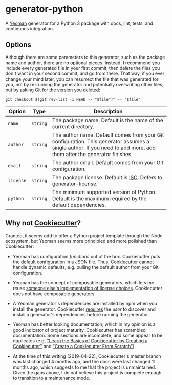 # generator-python

A [Yeoman](https://yeoman.io/) generator for a Python 3 package with docs,
lint, tests, and continuous integration.


## Options

Although there are some parameters to this generator, such as the package name
and author, there are no optional pieces. Instead, I recommend you include
every generated file in your first commit, then delete the files you don't
want in your second commit, and go from there. That way, if you ever change
your mind later, you can resurrect the file that was generated for you, not by
re-running the generator and potentially overwriting other files, but by
[asking Git for the version you
deleted](https://stackoverflow.com/a/1113140/61890://stackoverflow.com/a/1113140/618906):

```shell
git checkout $(git rev-list -1 HEAD -- "$file")^ -- "$file"
```

| Option | Type | Description |
| ------ | ---- | ----------- |
| `name` | `string` | The package name. Default is the name of the current directory. |
| `author` | `string` | The author name. Default comes from your Git configuration. This generator assumes a single author. If you need to add more, add them after the generator finishes. |
| `email` | `string` | The author email. Default comes from your Git configuration. |
| `license` | `string` | The package license. Default is [ISC][]. Defers to [generator-license][]. |
| `python` | `string` | The minimum supported version of Python. Default is the maximum required by the default dependencies. |

[ISC]: https://tldrlegal.com/license/-isc-license#summary
[generator-license]: https://github.com/jozefizso/generator-license/


## Why not [Cookiecutter](https://github.com/audreyr/cookiecutter)?

Granted, it seems odd to offer a Python project template through the Node
ecosystem, but Yeoman seems more principled and more polished than
Cookiecutter:

- Yeoman has configuration *functions* out of the box. Cookiecutter puts the
    default configuration in a JSON file. Thus, Cookiecutter cannot handle
    dynamic defaults, e.g. pulling the default author from your Git
    configuration.

- Yeoman has the concept of composable generators, which lets me reuse [someone
    else's implementation of license choices][generator-license]. Cookiecutter
    does not have composable generators.

- A Yeoman generator's dependencies are installed by npm when you install the
  generator. Cookiecutter
  [requires](https://cookiecutter.readthedocs.io/en/latest/advanced/template_extensions.html)
  the *user* to discover and install a generator's dependencies before running
  the generator.

- Yeoman has better looking documentation, which in my opinion is a good
  indicator of project maturity. Cookiecutter has scrambled documentation.
  Some sections are incomplete, and some appear to be duplicates (e.g. ["Learn
  the Basics of Cookiecutter by Creating
  a Cookiecutter"](https://cookiecutter.readthedocs.io/en/latest/first_steps.html)
  and ["Create a Cookiecutter From
  Scratch"](https://cookiecutter.readthedocs.io/en/latest/tutorial2.html)).

- At the time of this writing (2019-04-22), Cookiecutter's master branch was
    last changed 4 months ago, and the docs were last changed 11 months ago,
    which suggests to me that the project is unmaintained. Given the gaps
    above, I do not believe this project is complete enough to transition to
    a maintenance mode.
